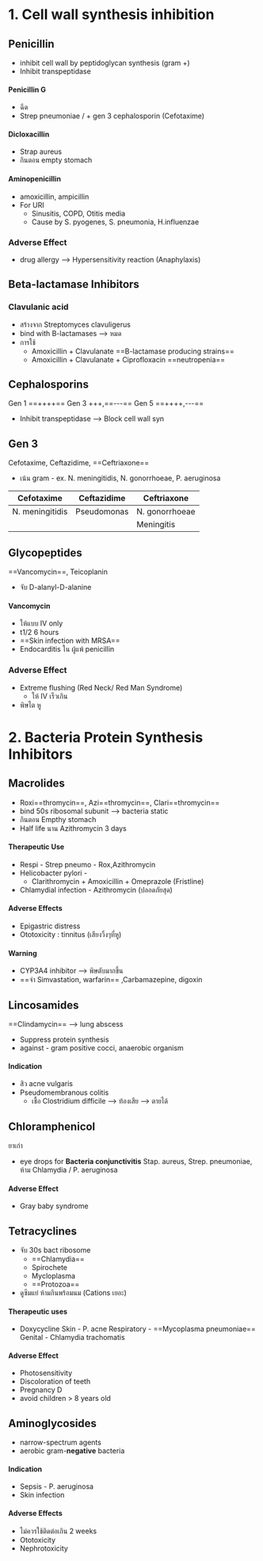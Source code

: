 # 1. Cell wall synthesis inhibition
## Penicillin
- inhibit cell wall by peptidoglycan synthesis (gram +)
- Inhibit transpeptidase
#### Penicillin G
- ฉีด
- Strep pneumoniae / + gen 3 cephalosporin (Cefotaxime)
#### Dicloxacillin
- Strap aureus
- กินตอน empty stomach
#### Aminopenicillin
- amoxicillin, ampicillin
- For URI
	- Sinusitis, COPD, Otitis media
	- Cause by S. pyogenes, S. pneumonia, H.influenzae
### Adverse Effect
- drug allergy --> Hypersensitivity reaction (Anaphylaxis)
## Beta-lactamase Inhibitors
### Clavulanic acid
- สร้างจาก Streptomyces clavuligerus
- bind with B-lactamases --> หมด
- การใช้
	- Amoxicillin + Clavulanate ==B-lactamase producing strains==
	- Amoxicillin + Clavulanate + Ciprofloxacin ==neutropenia==
## Cephalosporins
Gen 1 ==++++==
Gen 3 +++,==---==
Gen 5 ==++++,---==
- Inhibit transpeptidase --> Block cell wall syn
## Gen 3
Cefotaxime, Ceftazidime, ==Ceftriaxone==
- เน้น gram - ex. N. meningitidis, N. gonorrhoeae, P. aeruginosa

| Cefotaxime      | Ceftazidime | Ceftriaxone    |
| --------------- | ----------- | -------------- |
| N. meningitidis | Pseudomonas | N. gonorrhoeae |
|                 |             |    Meningitis            |

## Glycopeptides
==Vancomycin==, Teicoplanin
- จับ D-alanyl-D-alanine
#### Vancomycin
- ให้แบบ IV only
- t1/2 6 hours
- ==Skin infection with MRSA==
- Endocarditis ใน ผู้แพ้ penicillin
### Adverse Effect
- Extreme flushing (Red Neck/ Red Man Syndrome)
	- ให้ IV เร็วเกิน
- พิษไต หู

# 2. Bacteria Protein Synthesis Inhibitors
## Macrolides
- Roxi==thromycin==, Azi==thromycin==, Clari==thromycin==
- bind 50s ribosomal subunit --> bacteria static
- กินตอน Empthy stomach
- Half life นาน Azithromycin 3 days
#### Therapeutic Use
- Respi - Strep pneumo - Rox,Azithromycin
- Helicobacter pylori - 
	- Clarithromycin + Amoxicillin + Omeprazole (Fristline)
- Chlamydial infection - Azithromycin (ปลอดภัยสุด)
#### Adverse Effects
- Epigastric distress
- Ototoxicity : tinnitus (เสียงวิ้งๆที่หู)
#### Warning
- CYP3A4 inhibitor --> พิษตับมากขึ้น
- ==จำ Simvastation, warfarin== ,Carbamazepine, digoxin
## Lincosamides
==Clindamycin== --> lung abscess
- Suppress protein synthesis
- against - gram positive cocci, anaerobic organism
#### Indication
- สิว acne vulgaris
- Pseudomembranous colitis
	- เชื้อ Clostridium difficile --> ท้องเสีย --> ตายได้
## Chloramphenicol
ยาเก่า 
- eye drops for **Bacteria conjunctivitis**
	Stap. aureus, Strep. pneumoniae, ห้าม Chlamydia / P. aeruginosa
#### Adverse Effect
- Gray baby syndrome
## Tetracyclines
- จับ 30s bact ribosome
	- ==Chlamydia==
	- Spirochete
	- Mycloplasma
	- ==Protozoa==
- ดูซึมแย่ ห้ามกินพร้อมนม (Cations เยอะ)
#### Therapeutic uses
- Doxycycline
	Skin - P. acne
	Respiratory - ==Mycoplasma pneumoniae==
	Genital - Chlamydia trachomatis
#### Adverse Effect
- Photosensitivity
- Discoloration of teeth
- Pregnancy D
- avoid children > 8 years old
## Aminoglycosides
- narrow-spectrum agents
- aerobic gram-**negative** bacteria
#### Indication
- Sepsis - P. aeruginosa
- Skin infection
#### Adverse Effects
- ไม่ควรใช้ติดต่อเกิน 2 weeks
- Ototoxicity
- Nephrotoxicity